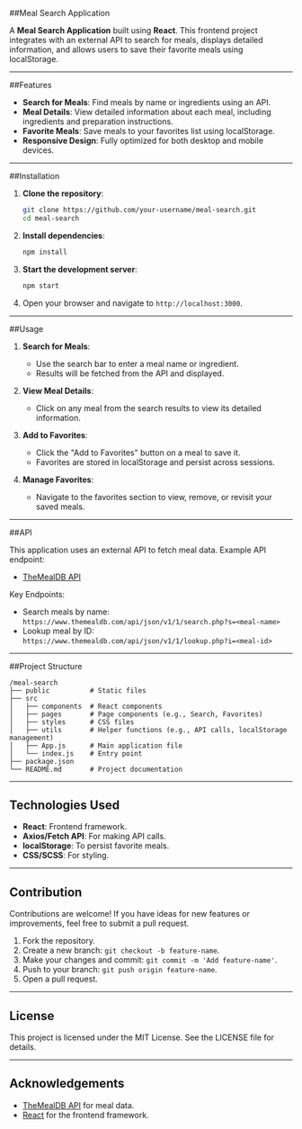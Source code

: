 ##Meal Search Application

A **Meal Search Application** built using **React**. This frontend project integrates with an external API to search for meals, displays detailed information, and allows users to save their favorite meals using localStorage.

---

##Features

- **Search for Meals**: Find meals by name or ingredients using an API.
- **Meal Details**: View detailed information about each meal, including ingredients and preparation instructions.
- **Favorite Meals**: Save meals to your favorites list using localStorage.
- **Responsive Design**: Fully optimized for both desktop and mobile devices.

---

##Installation

1. **Clone the repository**:
   ```bash
   git clone https://github.com/your-username/meal-search.git
   cd meal-search
   ```

2. **Install dependencies**:
   ```bash
   npm install
   ```

3. **Start the development server**:
   ```bash
   npm start
   ```

4. Open your browser and navigate to `http://localhost:3000`.

---

##Usage

1. **Search for Meals**:
   - Use the search bar to enter a meal name or ingredient.
   - Results will be fetched from the API and displayed.

2. **View Meal Details**:
   - Click on any meal from the search results to view its detailed information.

3. **Add to Favorites**:
   - Click the "Add to Favorites" button on a meal to save it.
   - Favorites are stored in localStorage and persist across sessions.

4. **Manage Favorites**:
   - Navigate to the favorites section to view, remove, or revisit your saved meals.

---

##API

This application uses an external API to fetch meal data. Example API endpoint:
- [TheMealDB API](https://www.themealdb.com/api.php)

Key Endpoints:
- Search meals by name: `https://www.themealdb.com/api/json/v1/1/search.php?s=<meal-name>`
- Lookup meal by ID: `https://www.themealdb.com/api/json/v1/1/lookup.php?i=<meal-id>`

---

##Project Structure

```
/meal-search
├── public          # Static files
├── src
│   ├── components  # React components
│   ├── pages       # Page components (e.g., Search, Favorites)
│   ├── styles      # CSS files
│   ├── utils       # Helper functions (e.g., API calls, localStorage management)
│   ├── App.js      # Main application file
│   └── index.js    # Entry point
├── package.json
└── README.md       # Project documentation
```

---

## Technologies Used

- **React**: Frontend framework.
- **Axios/Fetch API**: For making API calls.
- **localStorage**: To persist favorite meals.
- **CSS/SCSS**: For styling.

---

## Contribution

Contributions are welcome! If you have ideas for new features or improvements, feel free to submit a pull request.

1. Fork the repository.
2. Create a new branch: `git checkout -b feature-name`.
3. Make your changes and commit: `git commit -m 'Add feature-name'`.
4. Push to your branch: `git push origin feature-name`.
5. Open a pull request.

---

## License

This project is licensed under the MIT License. See the LICENSE file for details.

---

## Acknowledgements

- [TheMealDB API](https://www.themealdb.com/api.php) for meal data.
- [React](https://reactjs.org/) for the frontend framework.

